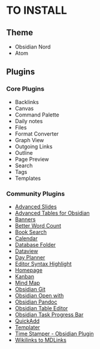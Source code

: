 # TO INSTALL

## Theme
- Obsidian Nord
- Atom

## Plugins

### Core Plugins
- Backlinks
- Canvas
- Command Palette
- Daily notes
- Files
- Format Converter
- Graph View
- Outgoing Links
- Outline
- Page Preview
- Search
- Tags
- Templates
 
### Community Plugins
- [Advanced Slides](obsidian://show-plugin?id=obsidian-advanced-slides)
- [Advanced Tables for Obsidian](obsidian://show-plugin?id=table-editor-obsidian)
- [Banners](obsidian://show-plugin?id=obsidian-banners)
- [Better Word Count](obsidian://show-plugin?id=better-word-count)
- [Book Search](obsidian://show-plugin?id=obsidian-book-search-plugin)
- [Calendar](obsidian://show-plugin?id=calendar)
- [Database Folder](obsidian://show-plugin?id=dbfolder)
- [Dataview](obsidian://show-plugin?id=dataview)
- [Day Planner](obsidian://show-plugin?id=obsidian-day-planner)
- [Editor Syntax Highlight](obsidian://show-plugin?id=cm-editor-syntax-highlight-obsidian)
- [Homepage](obsidian://show-plugin?id=homepage)
- [Kanban](obsidian://show-plugin?id=obsidian-kanban)
- [Mind Map](obsidian://show-plugin?id=obsidian-mind-map)
- [Obsidian Git](obsidian://show-plugin?id=obsidian-git)
- [Obsidian Open with](obsidian://show-plugin?id=open-with)
- [Obsidian Pandoc](obsidian://show-plugin?id=obsidian-pandoc)
- [Obsidian Table Editor](obsidian://show-plugin?id=markdown-table-editor)
- [Obsidian Task Progress Bar](obsidian://show-plugin?id=obsidian-task-progress-bar)
- [QuickAdd](obsidian://show-plugin?id=quickadd)
- [Templater](obsidian://show-plugin?id=templater-obsidian)
- [Time Stamper - Obsidian Plugin](obsidian://show-plugin?id=obsidian-timestamper)
- [Wikilinks to MDLinks](obsidian://show-plugin?id=wikilinks-to-mdlinks-obsidian)